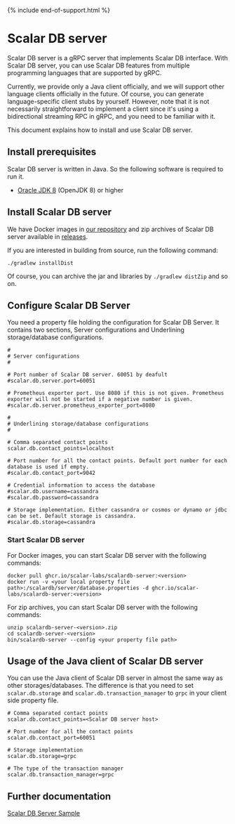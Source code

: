 {% include end-of-support.html %}

# Scalar DB server

Scalar DB server is a gRPC server that implements Scalar DB interface. 
With Scalar DB server, you can use Scalar DB features from multiple programming languages that are supported by gRPC.

Currently, we provide only a Java client officially, and we will support other language clients officially in the future.
Of course, you can generate language-specific client stubs by yourself.
However, note that it is not necessarily straightforward to implement a client since it's using a bidirectional streaming RPC in gRPC, and you need to be familiar with it.

This document explains how to install and use Scalar DB server.

## Install prerequisites

Scalar DB server is written in Java. So the following software is required to run it.

* [Oracle JDK 8](https://www.oracle.com/technetwork/java/javase/downloads/jdk8-downloads-2133151.html) (OpenJDK 8) or higher

## Install Scalar DB server

We have Docker images in [our repository](https://github.com/orgs/scalar-labs/packages) and zip archives of Scalar DB server available in [releases](https://github.com/scalar-labs/scalardb/releases).

If you are interested in building from source, run the following command: 

```
./gradlew installDist
```

Of course, you can archive the jar and libraries by `./gradlew distZip` and so on.

## Configure Scalar DB Server

You need a property file holding the configuration for Scalar DB Server. 
It contains two sections, Server configurations and Underlining storage/database configurations.

```
#
# Server configurations
#

# Port number of Scalar DB server. 60051 by deafult
#scalar.db.server.port=60051

# Prometheus exporter port. Use 8080 if this is not given. Prometheus exporter will not be started if a negative number is given.
#scalar.db.server.prometheus_exporter_port=8080

#
# Underlining storage/database configurations
#

# Comma separated contact points
scalar.db.contact_points=localhost

# Port number for all the contact points. Default port number for each database is used if empty.
#scalar.db.contact_port=9042

# Credential information to access the database
#scalar.db.username=cassandra
#scalar.db.password=cassandra

# Storage implementation. Either cassandra or cosmos or dynamo or jdbc can be set. Default storage is cassandra.
#scalar.db.storage=cassandra
```

### Start Scalar DB server

For Docker images, you can start Scalar DB server with the following commands:

```
docker pull ghcr.io/scalar-labs/scalardb-server:<version>
docker run -v <your local property file path>:/scalardb/server/database.properties -d ghcr.io/scalar-labs/scalardb-server:<version>
```

For zip archives, you can start Scalar DB server with the following commands:

```
unzip scalardb-server-<version>.zip
cd scalardb-server-<version>
bin/scalardb-server --config <your property file path>
```

## Usage of the Java client of Scalar DB server

You can use the Java client of Scalar DB server in almost the same way as other storages/databases.
The difference is that you need to set `scalar.db.storage` and `scalar.db.transaction_manager` to `grpc` in your client side property file.

```
# Comma separated contact points
scalar.db.contact_points=<Scalar DB server host>

# Port number for all the contact points
scalar.db.contact_port=60051

# Storage implementation
scalar.db.storage=grpc

# The type of the transaction manager
scalar.db.transaction_manager=grpc
```

## Further documentation

[Scalar DB Server Sample](https://github.com/scalar-labs/scalardb-samples/tree/main/scalardb-server-sample)
